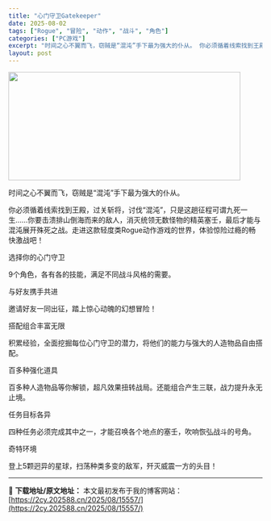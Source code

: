 ```yaml
---
title: "心门守卫Gatekeeper"
date: 2025-08-02
tags: ["Rogue", "冒险", "动作", "战斗", "角色"]
categories: ["PC游戏"]
excerpt: "时间之心不翼而飞，窃贼是“混沌”手下最为强大的仆从。 你必须循着线索找到王殿，过关斩将，讨伐“混沌”，只是这趟征程可谓九死一生……你要击溃排山倒海而来的敌人，消灭统领无数怪物的精英塞壬，最后才能与混沌展开殊死之战。走进这款轻度类Rogue动作游戏的世界，体验惊险过瘾的畅快激战吧！ 选择你的心门守卫 &hellip;"
layout: post
---
```


<img class="aligncenter size-full wp-image-15507" src="https://2cy.202588.cn/wp-content/uploads/2025/08/2025080212351935.webp" alt="" width="460" height="215" />

时间之心不翼而飞，窃贼是“混沌”手下最为强大的仆从。

你必须循着线索找到王殿，过关斩将，讨伐“混沌”，只是这趟征程可谓九死一生……你要击溃排山倒海而来的敌人，消灭统领无数怪物的精英塞壬，最后才能与混沌展开殊死之战。走进这款轻度类Rogue动作游戏的世界，体验惊险过瘾的畅快激战吧！

选择你的心门守卫

9个角色，各有各的技能，满足不同战斗风格的需要。

与好友携手共进

邀请好友一同出征，踏上惊心动魄的幻想冒险！

搭配组合丰富无限

积累经验，全面挖掘每位心门守卫的潜力，将他们的能力与强大的人造物品自由搭配。

百多种强化道具

百多种人造物品等你解锁，超凡效果扭转战局。还能组合产生三联，战力提升永无止境。

任务目标各异

四种任务必须完成其中之一，才能召唤各个地点的塞壬，吹响恢弘战斗的号角。

奇特环境

登上5颗迥异的星球，扫荡种类多变的敌军，歼灭威震一方的头目！

---
📖 **下载地址/原文地址：** 本文最初发布于我的博客网站：[https://2cy.202588.cn/2025/08/15557/](https://2cy.202588.cn/2025/08/15557/)
